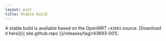 ```yaml
---
layout: post
title: Stable build
---
```


A stable build is available based on the OpenWRT `r43693` source.  [Download it
here]({{ site.github.repo }}/releases/tag/r43693-001).
